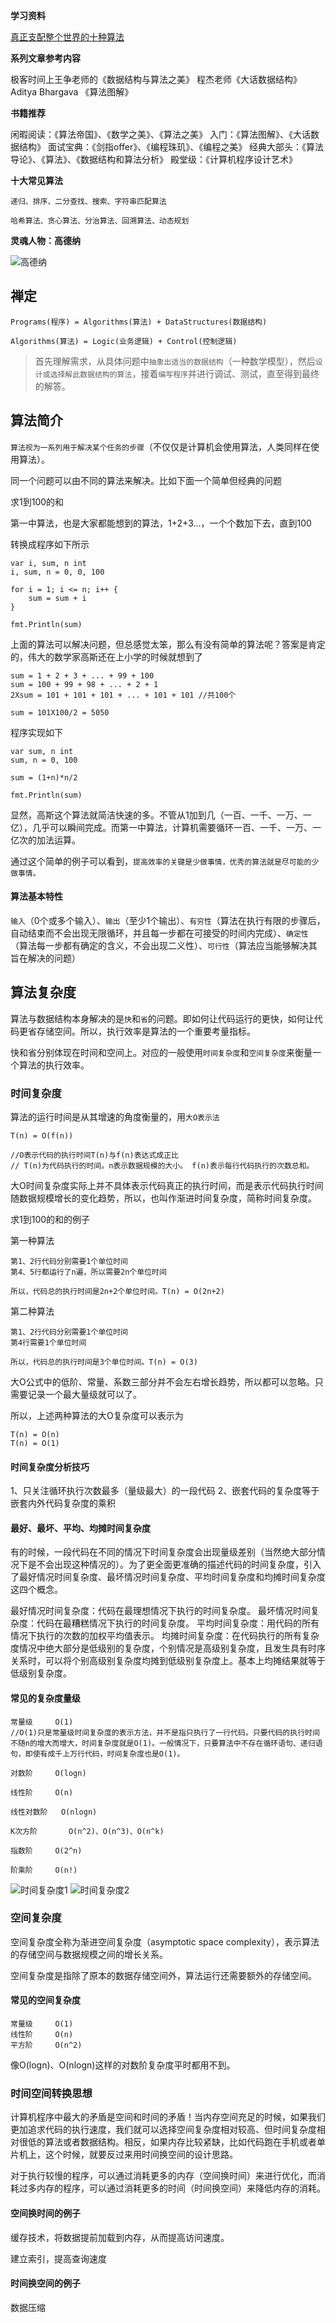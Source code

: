 **学习资料**

[真正支配整个世界的十种算法](https://www.huxiu.com/article/267404.html?rec=manual)

**系列文章参考内容**

极客时间上王争老师的《数据结构与算法之美》
程杰老师《大话数据结构》
Aditya Bhargava 《算法图解》

**书籍推荐**

闲暇阅读：《算法帝国》、《数学之美》、《算法之美》
入门：《算法图解》、《大话数据结构》
面试宝典：《剑指offer》、《编程珠玑》、《编程之美》
经典大部头：《算法导论》、《算法》、《数据结构和算法分析》
殿堂级：《计算机程序设计艺术》

**十大常见算法**

```
递归、排序、二分查找、搜索、字符串匹配算法

哈希算法、贪心算法、分治算法、回溯算法、动态规划
```

**灵魂人物：高德纳**

![高德纳](http://pcohm9kfw.bkt.clouddn.com/donakd%20knuth.jpg)
## 禅定

`Programs(程序) = Algorithms(算法) + DataStructures(数据结构)`

`Algorithms(算法) = Logic(业务逻辑) + Control(控制逻辑)`

>首先理解需求，从具体问题中`抽象出适当的数据结构`（一种数学模型），然后`设计或选择解此数据结构的算法`，接着`编写程序`并进行调试、测试，直至得到最终的解答。

## 算法简介

`算法视为一系列用于解决某个任务的步骤`（不仅仅是计算机会使用算法，人类同样在使用算法）。

同一个问题可以由不同的算法来解决。比如下面一个简单但经典的问题

求1到100的和

第一中算法，也是大家都能想到的算法，1+2+3...，一个个数加下去，直到100

转换成程序如下所示
```
var i, sum, n int
i, sum, n = 0, 0, 100

for i = 1; i <= n; i++ {
	sum = sum + i
}

fmt.Println(sum)
```

上面的算法可以解决问题，但总感觉太笨，那么有没有简单的算法呢？答案是肯定的，伟大的数学家高斯还在上小学的时候就想到了

```
sum = 1 + 2 + 3 + ... + 99 + 100
sum = 100 + 99 + 98 + ... + 2 + 1
2Xsum = 101 + 101 + 101 + ... + 101 + 101 //共100个

sum = 101X100/2 = 5050
```

程序实现如下
```
var sum, n int
sum, n = 0, 100

sum = (1+n)*n/2

fmt.Println(sum)
```

显然，高斯这个算法就简洁快速的多。不管从1加到几（一百、一千、一万、一亿），几乎可以瞬间完成。而第一中算法，计算机需要循环一百、一千、一万、一亿次的加法运算。

通过这个简单的例子可以看到，`提高效率的关键是少做事情，优秀的算法就是尽可能的少做事情。`

#### 算法基本特性

`输入`（0个或多个输入）、`输出`（至少1个输出）、`有穷性`（算法在执行有限的步骤后，自动结束而不会出现无限循环，并且每一步都在可接受的时间内完成）、`确定性`（算法每一步都有确定的含义，不会出现二义性）、`可行性`（算法应当能够解决其旨在解决的问题）

## 算法复杂度

算法与数据结构本身解决的是`快`和`省`的问题。即如何让代码运行的更快，如何让代码更省存储空间。所以，执行效率是算法的一个重要考量指标。

快和省分别体现在时间和空间上。对应的一般使用`时间复杂度`和`空间复杂度`来衡量一个算法的执行效率。

### 时间复杂度

算法的运行时间是从其增速的角度衡量的，用`大O表示法`

```
T(n) = O(f(n))

//O表示代码的执行时间T(n)与f(n)表达式成正比
// T(n)为代码执行的时间。n表示数据规模的大小。 f(n)表示每行代码执行的次数总和。
```

大O时间复杂度实际上并不具体表示代码真正的执行时间，而是表示代码执行时间随数据规模增长的变化趋势，所以，也叫作渐进时间复杂度，简称时间复杂度。

求1到100的和的例子

第一种算法
```
第1、2行代码分别需要1个单位时间
第4、5行都运行了n遍，所以需要2n个单位时间

所以，代码总的执行时间是2n+2个单位时间。T(n) = O(2n+2)
```

第二种算法
```
第1、2行代码分别需要1个单位时间
第4行需要1个单位时间

所以，代码总的执行时间是3个单位时间。T(n) = O(3)
```
大O公式中的低阶、常量、系数三部分并不会左右增长趋势，所以都可以忽略。只需要记录一个最大量级就可以了。

所以，上述两种算法的大O复杂度可以表示为
```
T(n) = O(n)
T(n) = O(1)
```

#### 时间复杂度分析技巧

1、只关注循环执行次数最多（量级最大）的一段代码
2、嵌套代码的复杂度等于嵌套内外代码复杂度的乘积

#### 最好、最坏、平均、均摊时间复杂度

有的时候，一段代码在不同的情况下时间复杂度会出现量级差别（当然绝大部分情况下是不会出现这种情况的）。为了更全面更准确的描述代码的时间复杂度，引入了最好情况时间复杂度、最坏情况时间复杂度、平均时间复杂度和均摊时间复杂度这四个概念。

最好情况时间复杂度：代码在最理想情况下执行的时间复杂度。
最坏情况时间复杂度：代码在最糟糕情况下执行的时间复杂度。
平均时间复杂度：用代码的所有情况下执行的次数的加权平均值表示。
均摊时间复杂度：在代码执行的所有复杂度情况中绝大部分是低级别的复杂度，个别情况是高级别复杂度，且发生具有时序关系时，可以将个别高级别复杂度均摊到低级别复杂度上。基本上均摊结果就等于低级别复杂度。

#### 常见的复杂度量级

```
常量级		O(1)
//O(1)只是常量级时间复杂度的表示方法，并不是指只执行了一行代码。只要代码的执行时间不随n的增大而增大，时间复杂度就是O(1)。一般情况下，只要算法中不存在循环语句、递归语句，即使有成千上万行代码，时间复杂度也是O(1)。

对数阶		O(logn)

线性阶		O(n)

线性对数阶	O(nlogn)

K次方阶	   O(n^2)、O(n^3)、O(n^k)

指数阶		O(2^n)

阶乘阶		O(n!)
```
![时间复杂度1](http://phpjkik3o.bkt.clouddn.com/%E6%97%B6%E9%97%B4%E5%A4%8D%E6%9D%82%E5%BA%A61.jpg)
![时间复杂度2](http://phpjkik3o.bkt.clouddn.com/%E6%97%B6%E9%97%B4%E5%A4%8D%E6%9D%82%E5%BA%A62.jpg)

### 空间复杂度

空间复杂度全称为渐进空间复杂度（asymptotic space complexity），表示算法的存储空间与数据规模之间的增长关系。

空间复杂度是指除了原本的数据存储空间外，算法运行还需要额外的存储空间。

#### 常见的空间复杂度
```
常量级		O(1)
线性阶		O(n)
平方阶		O(n^2)
```
像O(logn)、O(nlogn)这样的对数阶复杂度平时都用不到。

### 时间空间转换思想

计算机程序中最大的矛盾是空间和时间的矛盾！当内存空间充足的时候，如果我们更加追求代码的执行速度，我们就可以选择空间复杂度相对较高、但时间复杂度相对很低的算法或者数据结构。相反，如果内存比较紧缺，比如代码跑在手机或者单片机上，这个时候，就要反过来用时间换空间的设计思路。

对于执行较慢的程序，可以通过消耗更多的内存（空间换时间）来进行优化，而消耗过多内存的程序，可以通过消耗更多的时间（时间换空间）来降低内存的消耗。

#### 空间换时间的例子

缓存技术，将数据提前加载到内存，从而提高访问速度。

建立索引，提高查询速度

#### 时间换空间的例子

数据压缩
